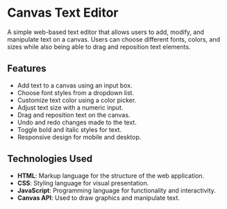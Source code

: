 #
# Canvas Text Editor

A simple web-based text editor that allows users to add, modify, and manipulate text on a canvas. Users can choose different fonts, colors, and sizes while also being able to drag and reposition text elements.

## Features

- Add text to a canvas using an input box.
- Choose font styles from a dropdown list.
- Customize text color using a color picker.
- Adjust text size with a numeric input.
- Drag and reposition text on the canvas.
- Undo and redo changes made to the text.
- Toggle bold and italic styles for text.
- Responsive design for mobile and desktop.

## Technologies Used

- **HTML**: Markup language for the structure of the web application.
- **CSS**: Styling language for visual presentation.
- **JavaScript**: Programming language for functionality and interactivity.
- **Canvas API**: Used to draw graphics and manipulate text.


